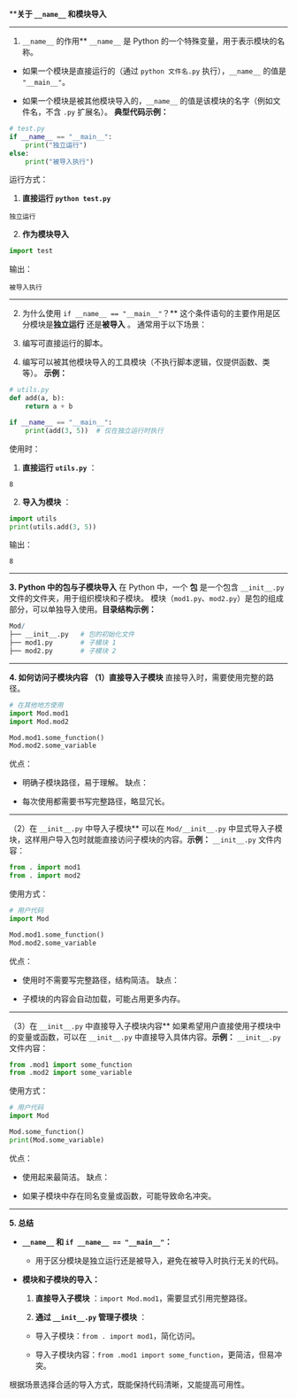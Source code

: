 ****关于 `__name__` 和模块导入** 

---

1. `__name__` 的作用** `__name__` 是 Python 的一个特殊变量，用于表示模块的名称。 
- 如果一个模块是直接运行的（通过 `python 文件名.py` 执行），`__name__` 的值是 `"__main__"`。
 
- 如果一个模块是被其他模块导入的，`__name__` 的值是该模块的名字（例如文件名，不含 `.py` 扩展名）。
**典型代码示例：** 

```python
# test.py
if __name__ == "__main__":
    print("独立运行")
else:
    print("被导入执行")
```

运行方式：
 
1. **直接运行 `python test.py`** 

```
独立运行
```
 
2. **作为模块导入** 

```python
import test
```

输出：


```
被导入执行
```


---

2. 为什么使用 `if __name__ == "__main__"`？** 这个条件语句的主要作用是区分模块是**独立运行** 还是**被导入** 。
通常用于以下场景：
1. 编写可直接运行的脚本。

2. 编写可以被其他模块导入的工具模块（不执行脚本逻辑，仅提供函数、类等）。
**示例：** 

```python
# utils.py
def add(a, b):
    return a + b

if __name__ == "__main__":
    print(add(3, 5))  # 仅在独立运行时执行
```

使用时：
 
1. **直接运行 `utils.py`** ：

```
8
```
 
2. **导入为模块** ：

```python
import utils
print(utils.add(3, 5))
```

输出：


```
8
```


---

**3. Python 中的包与子模块导入** 在 Python 中，一个 **包**  是一个包含 `__init__.py` 文件的文件夹，用于组织模块和子模块。
模块（`mod1.py`、`mod2.py`）是包的组成部分，可以单独导入使用。**目录结构示例：** 

```r
Mod/
├── __init__.py   # 包的初始化文件
├── mod1.py       # 子模块 1
├── mod2.py       # 子模块 2
```


---

**4. 如何访问子模块内容** **（1）直接导入子模块** 
直接导入时，需要使用完整的路径。


```python
# 在其他地方使用
import Mod.mod1
import Mod.mod2

Mod.mod1.some_function()
Mod.mod2.some_variable
```

优点：

- 明确子模块路径，易于理解。
缺点：

- 每次使用都需要书写完整路径，略显冗长。


---

（2）在 `__init__.py` 中导入子模块** 可以在 `Mod/__init__.py` 中显式导入子模块，这样用户导入包时就能直接访问子模块的内容。**示例：** `__init__.py` 文件内容：

```python
from . import mod1
from . import mod2
```

使用方式：


```python
# 用户代码
import Mod

Mod.mod1.some_function()
Mod.mod2.some_variable
```

优点：

- 使用时不需要写完整路径，结构简洁。
缺点：

- 子模块的内容会自动加载，可能占用更多内存。


---

（3）在 `__init__.py` 中直接导入子模块内容** 如果希望用户直接使用子模块中的变量或函数，可以在 `__init__.py` 中直接导入具体内容。**示例：** `__init__.py` 文件内容：

```python
from .mod1 import some_function
from .mod2 import some_variable
```

使用方式：


```python
# 用户代码
import Mod

Mod.some_function()
print(Mod.some_variable)
```

优点：

- 使用起来最简洁。
缺点：

- 如果子模块中存在同名变量或函数，可能导致命名冲突。


---

**5. 总结**  
- **`__name__` 和 `if __name__ == "__main__"`：** 
  - 用于区分模块是独立运行还是被导入，避免在被导入时执行无关的代码。
 
- **模块和子模块的导入：**  
  1. **直接导入子模块** ：`import Mod.mod1`，需要显式引用完整路径。
 
  2. **通过 `__init__.py` 管理子模块** ： 
    - 导入子模块：`from . import mod1`，简化访问。
 
    - 导入子模块内容：`from .mod1 import some_function`，更简洁，但易冲突。

根据场景选择合适的导入方式，既能保持代码清晰，又能提高可用性。
